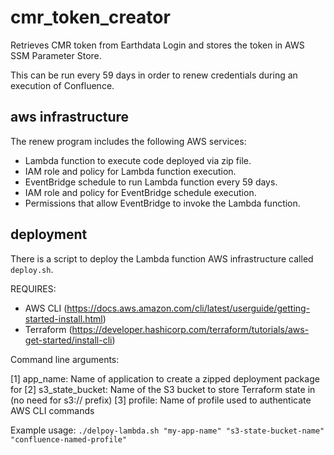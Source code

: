# cmr_token_creator

Retrieves CMR token from Earthdata Login and stores the token in AWS SSM 
Parameter Store.

This can be run every 59 days in order to renew credentials during an 
execution of Confluence.

## aws infrastructure

The renew program includes the following AWS services:

- Lambda function to execute code deployed via zip file.
- IAM role and policy for Lambda function execution.
- EventBridge schedule to run Lambda function every 59 days.
- IAM role and policy for EventBridge schedule execution.
- Permissions that allow EventBridge to invoke the Lambda function.

## deployment

There is a script to deploy the Lambda function AWS infrastructure called `deploy.sh`.

REQUIRES:

- AWS CLI (<https://docs.aws.amazon.com/cli/latest/userguide/getting-started-install.html>)
- Terraform (<https://developer.hashicorp.com/terraform/tutorials/aws-get-started/install-cli>)

Command line arguments:

 [1] app_name: Name of application to create a zipped deployment package for
 [2] s3_state_bucket: Name of the S3 bucket to store Terraform state in (no need for s3:// prefix)
 [3] profile: Name of profile used to authenticate AWS CLI commands

Example usage: `./delpoy-lambda.sh "my-app-name" "s3-state-bucket-name" "confluence-named-profile"`

